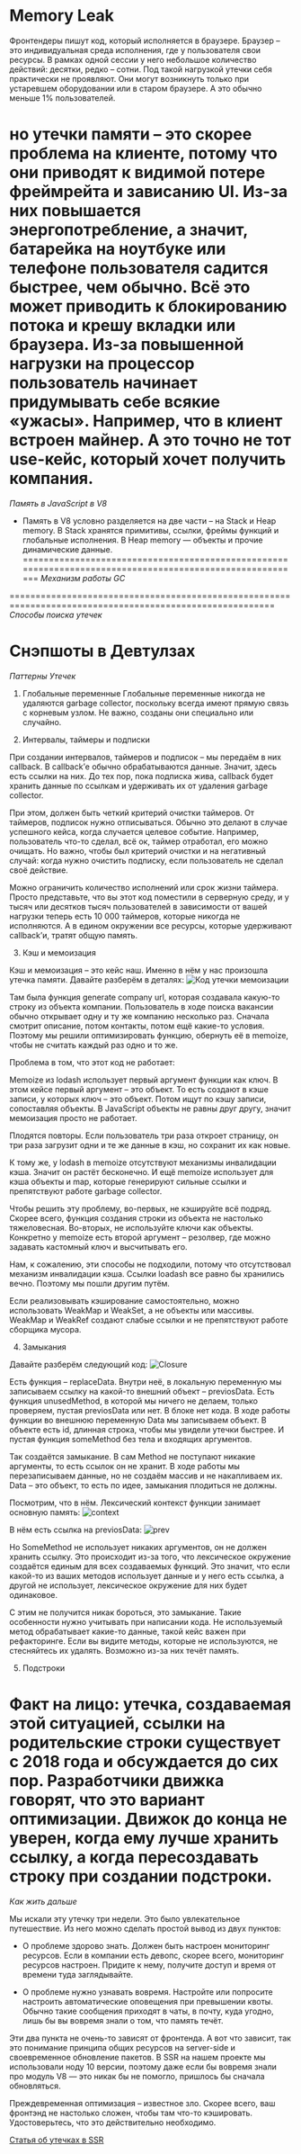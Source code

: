 # Memory Leak

Фронтендеры пишут код, который исполняется в браузере. Браузер – это индивидуальная среда исполнения, где у пользователя свои ресурсы. В рамках одной сессии у него небольшое количество действий: десятки, редко – сотни. Под такой нагрузкой утечки себя практически не проявляют. Они могут возникнуть только при устаревшем оборудовании или в старом браузере. А это обычно меньше 1% пользователей.

но утечки памяти – это скорее проблема на клиенте, потому что они приводят к видимой потере фреймрейта и зависанию UI. Из-за них повышается энергопотребление, а значит, батарейка на ноутбуке или телефоне пользователя садится быстрее, чем обычно. Всё это может приводить к блокированию потока и крешу вкладки или браузера. Из-за повышенной нагрузки на процессор пользователь начинает придумывать себе всякие «ужасы». Например, что в клиент встроен майнер. А это точно не тот use-кейс, который хочет получить компания.
=========================================================================================================
_Память в JavaScript в V8_

- Память в V8 условно разделяется на две части – на Stack и Heap memory. В Stack хранятся примитивы, ссылки, фреймы функций и глобальные исполнения. В Heap memory — объекты и прочие динамические данные.
=========================================================================================================
_Механизм работы GC_


=========================================================================================================
_Способы поиска утечек_

Снэпшоты в Девтулзах
=========================================================================================================
_Паттерны Утечек_

1. Глобальные переменные
   Глобальные переменные никогда не удаляются garbage collector, поскольку всегда имеют прямую связь с корневым узлом. Не важно, созданы они специально или случайно.

2. Интервалы, таймеры и подписки

При создании интервалов, таймеров и подписок – мы передаём в них callback.
В callback’е обычно обрабатываются данные. Значит, здесь есть ссылки на них. До тех пор, пока подписка жива, callback будет хранить данные по ссылкам и удерживать их от удаления garbage collector.

При этом, должен быть четкий критерий очистки таймеров. От таймеров, подписок нужно отписываться. Обычно это делают в случае успешного кейса, когда случается целевое событие. Например, пользователь что-то сделал, всё ок, таймер отработал, его можно очищать. Но важно, чтобы был критерий очистки и на негативный случай: когда нужно очистить подписку, если пользователь не сделал своё действие.

Можно ограничить количество исполнений или срок жизни таймера. Просто представьте, что вы этот код поместили в серверную среду, и у тысяч или десятков тысяч пользователей в зависимости от вашей нагрузки теперь есть 10 000 таймеров, которые никогда не исполняются. А в едином окружении все ресурсы, которые удерживают callback’и, тратят общую память.

3. Кэш и мемоизация

Кэш и мемоизация – это кейс наш. Именно в нём у нас произошла утечка памяти. Давайте разберём в деталях: ![Код утечки мемоизации](memoize.png)

Там была функция generate company url, которая создавала какую-то строку из объекта компании. Пользователь в ходе поиска вакансии обычно открывает одну и ту же компанию несколько раз. Сначала смотрит описание, потом контакты, потом ещё какие-то условия. Поэтому мы решили оптимизировать функцию, обернуть её в memoize, чтобы не считать каждый раз одно и то же.

Проблема в том, что этот код не работает:

Memoize из lodash использует первый аргумент функции как ключ. В этом кейсе первый аргумент – это объект. То есть создают в кэше записи, у которых ключ – это объект. Потом ищут по кэшу записи, сопоставляя объекты. В JavaScript объекты не равны друг другу, значит мемоизация просто не работает.

Плодятся повторы. Если пользователь три раза откроет страницу, он три раза загрузит одни и те же данные в кэш, но сохранит их как новые.

К тому же, у lodash в memoize отсутствуют механизмы инвалидации кэша. Значит он растёт бесконечно. И ещё memoize использует для кэша объекты и map, которые генерируют сильные ссылки и препятствуют работе garbage collector.

Чтобы решить эту проблему, во-первых, не кэшируйте всё подряд. Скорее всего, функция создания строки из объекта не настолько тяжеловесная. Во-вторых, не используйте ключи как объекты. Конкретно у memoize есть второй аргумент – резолвер, где можно задавать кастомный ключ и высчитывать его.

Нам, к сожалению, эти способы не подходили, потому что отсутствовал механизм инвалидации кэша. Ссылки loadash все равно бы хранились вечно. Поэтому мы пошли другим путём.

Если реализовывать кэширование самостоятельно, можно использовать WeakMap и WeakSet, а не объекты или массивы. WeakMap и WeakRef создают слабые ссылки и не препятствуют работе сборщика мусора.

4. Замыкания

Давайте разберём следующий код: ![Closure](closure.png)

Есть функция – replaceData. Внутри неё, в локальную переменную мы записываем ссылку на какой-то внешний объект – previosData. Есть функция unusedMethod, в которой мы ничего не делаем, только проверяем, пустая previosData или нет. В блоке нет кода. В ходе работы функции во внешнюю переменную Data мы записываем объект. В объекте есть id, длинная строка, чтобы мы увидели утечки быстрее. И пустая функция someMethod без тела и входящих аргументов.

Так создаётся замыкание. В сам Method не поступают никакие аргументы, то есть ссылок он не хранит. В ходе работы мы перезаписываем данные, но не создаём массив и не накапливаем их. Data – это объект, то есть по идее, замыкания плодиться не должны.

Посмотрим, что в нём. Лексический контекст функции занимает основную память: ![context](lexicalClosure.jpg)

В нём есть ссылка на previosData: ![prev](referenceToObj.png)

Но SomeMethod не использует никаких аргументов, он не должен хранить ссылку. Это происходит из-за того, что лексическое окружение создаётся единым для всех создаваемых функций. Это значит, что если какой-то из ваших методов использует данные и у него есть ссылка, а другой не использует, лексическое окружение для них будет одинаковое.

С этим не получится никак бороться, это замыкание. Такие особенности нужно учитывать при написании кода. Не используемый метод обрабатывает какие-то данные, такой кейс важен при рефакторинге. Если вы видите методы, которые не используются, не стесняйтесь их удалять. Возможно из-за них течёт память.

5. Подстроки

Факт на лицо: утечка, создаваемая этой ситуацией, ссылки на родительские строки существует с 2018 года и обсуждается до сих пор. Разработчики движка говорят, что это вариант оптимизации. Движок до конца не уверен, когда ему лучше хранить ссылку, а когда пересоздавать строку при создании подстроки.
=========================================================================================================
_Как жить дальше_

Мы искали эту утечку три недели. Это было увлекательное путешествие. Из него можно сделать простой вывод из двух пунктов:

- О проблеме здорово знать. Должен быть настроен мониторинг ресурсов. Если в компании есть девопс, скорее всего, мониторинг ресурсов настроен. Придите к нему, получите доступ и время от времени туда заглядывайте.

- О проблеме нужно узнавать вовремя. Настройте или попросите настроить автоматические оповещения при превышении квоты. Обычно такие сообщения приходят в чаты, в почту, куда угодно, лишь бы вы вовремя знали о том, что память течёт.

Эти два пункта не очень-то зависят от фронтенда. А вот что зависит, так это понимание принципа общих ресурсов на server-side и своевременное обновление пакетов. В SSR на нашем проекте мы использовали ноду 10 версии, поэтому даже если бы вовремя знали про модуль V8 — это никак бы не помогло, пришлось бы сначала обновляться.

Преждевременная оптимизация – известное зло. Скорее всего, ваш фронтэнд не настолько сложен, чтобы там что-то кэшировать. Удостоверьтесь, что это действительно необходимо.

[Статья об утечках в SSR](https://habr.com/ru/companies/oleg-bunin/articles/760208/)
